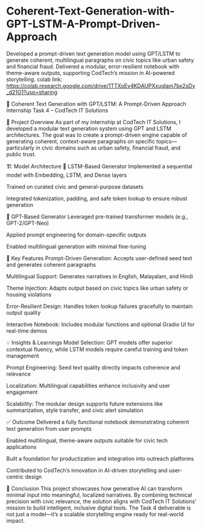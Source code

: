 # Coherent-Text-Generation-with-GPT-LSTM-A-Prompt-Driven-Approach
Developed a prompt-driven text generation model using GPT/LSTM to generate coherent, multilingual paragraphs on civic topics like urban safety and financial fraud. Delivered a modular, error-resilient notebook with theme-aware outputs, supporting CodTech’s mission in AI-powered storytelling.
colab link: https://colab.research.google.com/drive/1TTXoEv4KDAUPXxuglam7bx2sDy_d21G1?usp=sharing

🧠 Coherent Text Generation with GPT/LSTM: A Prompt-Driven Approach
Internship Task 4 – CodTech IT Solutions 

📌 Project Overview
As part of my internship at CodTech IT Solutions, I developed a modular text generation system using GPT and LSTM architectures. The goal was to create a prompt-driven engine capable of generating coherent, context-aware paragraphs on specific topics—particularly in civic domains such as urban safety, financial fraud, and public trust.

🏗️ Model Architecture
🔹 LSTM-Based Generator
Implemented a sequential model with Embedding, LSTM, and Dense layers

Trained on curated civic and general-purpose datasets

Integrated tokenization, padding, and safe token lookup to ensure robust generation

🔹 GPT-Based Generator
Leveraged pre-trained transformer models (e.g., GPT-2/GPT-Neo)

Applied prompt engineering for domain-specific outputs

Enabled multilingual generation with minimal fine-tuning

🧩 Key Features
Prompt-Driven Generation: Accepts user-defined seed text and generates coherent paragraphs

Multilingual Support: Generates narratives in English, Malayalam, and Hindi

Theme Injection: Adapts output based on civic topics like urban safety or housing violations

Error-Resilient Design: Handles token lookup failures gracefully to maintain output quality

Interactive Notebook: Includes modular functions and optional Gradio UI for real-time demos

💡 Insights & Learnings
Model Selection: GPT models offer superior contextual fluency, while LSTM models require careful training and token management

Prompt Engineering: Seed text quality directly impacts coherence and relevance

Localization: Multilingual capabilities enhance inclusivity and user engagement

Scalability: The modular design supports future extensions like summarization, style transfer, and civic alert simulation

✅ Outcome
Delivered a fully functional notebook demonstrating coherent text generation from user prompts

Enabled multilingual, theme-aware outputs suitable for civic tech applications

Built a foundation for productization and integration into outreach platforms

Contributed to CodTech’s innovation in AI-driven storytelling and user-centric design

🏁 Conclusion
This project showcases how generative AI can transform minimal input into meaningful, localized narratives. By combining technical precision with civic relevance, the solution aligns with CodTech IT Solutions’ mission to build intelligent, inclusive digital tools. The Task 4 deliverable is not just a model—it’s a scalable storytelling engine ready for real-world impact.
